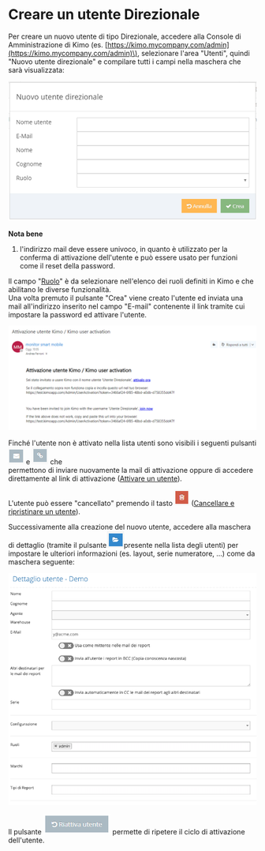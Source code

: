 # Creare un utente Direzionale

Per creare un nuovo utente di tipo Direzionale, accedere alla Console di Amministrazione di Kimo \(es. [https://kimo.mycompany.com/admin](https://kimo.mycompany.com/admin)\), selezionare l'area "Utenti", quindi "Nuovo utente direzionale" e compilare tutti i campi nella maschera che sarà visualizzata:

![Maschera di creazione di un utente direzionale](../../.gitbook/assets/image%20%2810%29.png)

**Nota bene**

1. l'indirizzo mail deve essere univoco, in quanto è utilizzato per la conferma di attivazione dell'utente e può essere usato per funzioni come il reset della password.

Il campo "[Ruolo](../ruoli.md)" è da selezionare nell'elenco dei ruoli definiti in Kimo e che abilitano le diverse funzionalità.  
Una volta premuto il pulsante "Crea" viene creato l'utente ed inviata una mail all'indirizzo inserito nel campo "E-mail" contenente il link tramite cui impostare la password ed attivare l'utente.

![Esempio di mail di attivazione di un utente direzionale](../../.gitbook/assets/image%20%2827%29.png)

Finché l'utente non è attivato nella lista utenti sono visibili i seguenti pulsanti ![](../../.gitbook/assets/image%20%2817%29.png) e ![](../../.gitbook/assets/image%20%2812%29.png) che  
permettono di inviare nuovamente la mail di attivazione oppure di accedere direttamente al link di attivazione \([Attivare un utente](attivazione-di-un-utente.md)\).

L'utente può essere "cancellato" premendo il tasto ![](../../.gitbook/assets/delete.PNG) \([Cancellare e ripristinare un utente](archiviazione-e-ripristino.md)\).

Successivamente alla creazione del nuovo utente, accedere alla maschera di dettaglio \(tramite il pulsante![](../../.gitbook/assets/image.png)presente nella lista degli utenti\) per impostare le ulteriori informazioni \(es. layout, serie numeratore, ...\) come da maschera seguente:

![](../../.gitbook/assets/screenshot-2019-06-18-at-15.33.47.png)

Il pulsante ![](../../.gitbook/assets/capture%20%281%29.PNG) permette di ripetere il ciclo di attivazione dell'utente.

